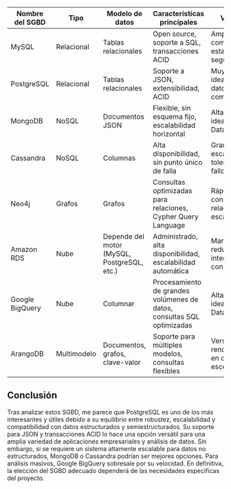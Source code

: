 | Nombre del SGBD  | Tipo             | Modelo de datos     | Características principales | Ventajas | Limitaciones | Casos de uso recomendados |
|------------------|-----------------|---------------------|------------------------------|----------|--------------|--------------------------|
| MySQL           | Relacional      | Tablas relacionales | Open source, soporte a SQL, transacciones ACID | Amplia comunidad, estable, seguro | Menor soporte para NoSQL, escalabilidad limitada | Aplicaciones web, sistemas empresariales |
| PostgreSQL      | Relacional      | Tablas relacionales | Soporte a JSON, extensibilidad, ACID | Muy robusto, ideal para datos complejos | Consumo de recursos mayor que MySQL | Aplicaciones empresariales, analítica de datos |
| MongoDB         | NoSQL           | Documentos JSON     | Flexible, sin esquema fijo, escalabilidad horizontal | Alta velocidad, ideal para Big Data | Menos eficiente en consultas complejas | Aplicaciones web, big data, IoT |
| Cassandra       | NoSQL           | Columnas            | Alta disponibilidad, sin punto único de falla | Gran escalabilidad, tolerante a fallos | Menos eficiente en consultas ad hoc | Aplicaciones en tiempo real, IoT |
| Neo4j           | Grafos           | Grafos               | Consultas optimizadas para relaciones, Cypher Query Language | Rápido en consultas de relaciones, escalabilidad | No es ideal para datos tabulares | Redes sociales, detección de fraudes |
| Amazon RDS      | Nube            | Depende del motor (MySQL, PostgreSQL, etc.) | Administrado, alta disponibilidad, escalabilidad automática | Mantenimiento reducido, fácil integración con AWS | Dependencia de la nube, costos variables | Aplicaciones web, bases de datos empresariales |
| Google BigQuery | Nube            | Columnar            | Procesamiento de grandes volúmenes de datos, consultas SQL optimizadas | Alta velocidad, ideal para Big Data | Costos según uso, latencia en escritura | Analítica de datos, machine learning |
| ArangoDB        | Multimodelo     | Documentos, grafos, clave-valor | Soporte para múltiples modelos, consultas flexibles | Versátil, buen rendimiento en diferentes escenarios | Complejidad en configuración y mantenimiento | Aplicaciones híbridas, análisis de datos |

## Conclusión

Tras analizar estos SGBD, me parece que PostgreSQL es uno de los más interesantes y útiles debido a su equilibrio entre robustez, escalabilidad y compatibilidad con datos estructurados y semiestructurados. Su soporte para JSON y transacciones ACID lo hace una opción versátil para una amplia variedad de aplicaciones empresariales y análisis de datos. Sin embargo, si se requiere un sistema altamente escalable para datos no estructurados, MongoDB o Cassandra podrían ser mejores opciones. Para análisis masivos, Google BigQuery sobresale por su velocidad. En definitiva, la elección del SGBD adecuado dependerá de las necesidades específicas del proyecto.

